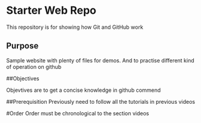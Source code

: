 # Starter Web Repo

This repository is for showing how Git and GitHub work

## Purpose

Sample website with plenty of files for demos. And to practise different kind of operation on github

##Objectives

Objevtives are to get a concise knowledge in github commend

##Prerequisition
Previously need to follow all the tutorials in previous videos

#Order
Order must be chronological to the section videos